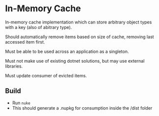 # In-Memory Cache

In-memory cache implementation which can store arbitrary object types with a key (also of abitrary type).

Should automatically remove items based on size of cache, removing last accessed item first.

Must be able to be used across an application as a singleton.

Must not make use of existing dotnet solutions, but may use external libraries.

Must update consumer of evicted items.

## Build

- Run `nuke`
- This should generate a .nupkg for consumption inside the /dist folder
